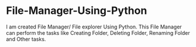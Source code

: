 # File-Manager-Using-Python
I am created File Manager/ File explorer Using Python. This File Manager can perform the tasks like Creating Folder, Deleting Folder, Renaming Folder and Other tasks.
